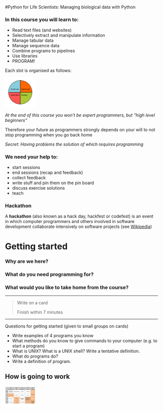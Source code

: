 #Python for Life Scientists: Managing biological data with Python


### In this course you will learn to:

+ Read text files (and websites)
+ Selectively extract and manipulate information
+ Manage tabular data
+ Manage sequence data
+ Combine programs to pipelines
+ Use libraries
+ PROGRAM!

Each slot is organised as follows:


<img src="../img/slot.png" alt="slot" style="width: 100px;"/>



*At the end of this course you won’t be expert programmers, but “high level beginners”*

Therefore your future as programmers strongly depends on your will to not stop programming when you go back home

*Secret: Having problems the solution of which requires programming*


### We need your help to:

+ start sessions
+ end sessions (recap and feedback)
+ collect feedback
+ write stuff and pin them on the pin board
+ discuss exercise solutions
+ teach

### Hackathon

A **hackathon** (also known as a hack day, hackfest or codefest) is an event in which computer programmers and others involved in software development collaborate intensively on software projects (see [Wikipedia](https://en.wikipedia.org/wiki/Hackathon))

# Getting started


### Why are we here?
### What do you need programming for?
### What would you like to take home from the course?


---

>Write on a card
>
>Finish within 7 minutes
>
---


Questions for getting started
(given to small groups on cards)

+ Write examples of 4 programs you know
+ What methods do you know to give commands to your computer (e.g. to start a program)
+ What is UNIX? What is a UNIX shell? Write a tentative definition.
+ What do programs do?
+ Write a definition of program.


## How is going to work

<img src="../img/Timetable.png" alt="slot" style="width: 100px;"/>
